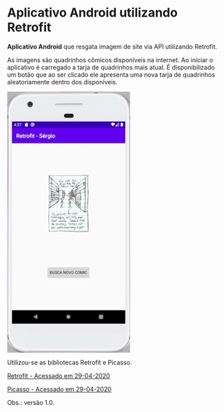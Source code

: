 # Aplicativo Android utilizando Retrofit

**Aplicativo Android** que resgata imagem de site via API utilizando Retrofit.

As imagens são quadrinhos cômicos disponíveis na internet. 
Ao iniciar o aplicativo é carregado a tarja de quadrinhos mais atual.
É disponibilizado um botão que ao ser clicado ele apresenta uma nova tarja de quadrinhos
aleatoriamente dentro dos disponíveis.

<img src="https://github.com/shnonomura/comic/blob/master/Android%20-%20comic.JPG" alt="Aplicativo Android - quadrinhos cômicos utilizando Retrofit e Picasso" align="center">

Utilizou-se as bibliotecas Retrofit e Picasso.

[Retrofit - Acessado em 29-04-2020](https://square.github.io/retrofit/)

[Picasso - Acessado em 29-04-2020](https://github.com/square/picasso)

Obs.: versão 1.0.

